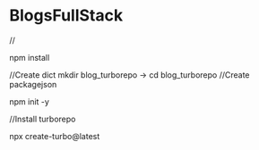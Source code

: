 # BlogsFullStack


// 

npm install 


//Create dict
mkdir blog_turborepo  -> cd blog_turborepo
//Create packagejson 

npm init -y

//Install turborepo 

npx create-turbo@latest
